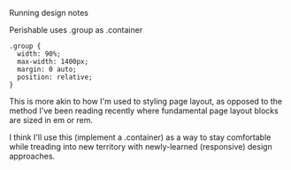 Running design notes

Perishable uses .group as .container

    .group {
      width: 90%;
      max-width: 1400px;
      margin: 0 auto;
      position: relative;
    }

This is more akin to how I'm used to styling page layout, as opposed to the method I've been reading recently where fundamental page layout blocks are sized in em or rem.

I think I'll use this (implement a .container) as a way to stay comfortable while treading into new territory with newly-learned (responsive) design approaches.


